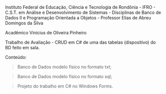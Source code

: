Instituto Federal de Educação, Ciência e Tecnologia de Rondônia - IFRO - 
C.S.T. em Análise e Desenvolvimento de Sistemas - 
Disciplinas de Banco de Dados II e Programação Orientada a Objetos - 
Professor Elias de Abreu Domingos da Silva

Acadêmico Vinicius de Oliveira Pinheiro

Trabalho de Avaliação - CRUD em C# de uma das tabelas (dispositivo) do BD feito em sala.

Conteúdo:

> Banco de Dados modelo físico no formato txt;

> Banco de Dados modelo físico no formato sql;

> Projeto do trabalho em C# no Windows Forms.
